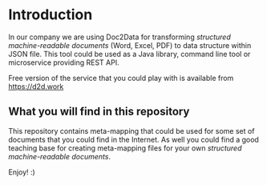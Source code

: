 # Introduction

In our company we are using Doc2Data for transforming _structured machine-readable documents_ (Word, Excel, PDF)
to data structure within JSON file. This tool could be used as a Java library, command line tool or microservice
providing REST API.

Free version of the service that you could play with is available from https://d2d.work

## What you will find in this repository

This repository contains meta-mapping that could be used for some set of documents that you could find in the Internet.
As well you could find a good teaching base for creating meta-mapping files for your own _structured machine-readable
documents_.

Enjoy! :)
